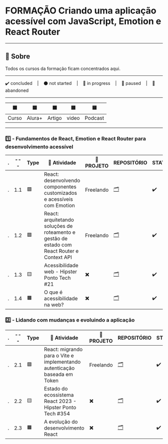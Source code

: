 # FORMAÇÃO Criando uma aplicação acessível com JavaScript, Emotion e React Router

---

## 📌 Sobre
  Todos os cursos da formação ficam concentrados aqui.

---

<p>
  ✔️ concluded &nbsp;&nbsp;&nbsp;|&nbsp;&nbsp;&nbsp;
  ⚫ not started &nbsp;&nbsp;&nbsp;|&nbsp;&nbsp;&nbsp;
  🔵 in progress &nbsp;&nbsp;&nbsp;|&nbsp;&nbsp;&nbsp;
  🔶 paused &nbsp;&nbsp;&nbsp;|&nbsp;&nbsp;&nbsp;
  🔴 abandoned 
</p>

---
| 🟪 | 🟦 | 🟫 | 🟥 | 🟨 |
| --- | --- | --- | --- | --- |
| Curso | Alura+ | Artigo | video | Podcast |

---

### 1️⃣ - Fundamentos de React, Emotion e React Router para desenvolvimento acessível
| . | --- | Type | 📘 Atividade | 🔗 PROJETO | REPOSITÓRIO | STATUS |
| --- | --- | --- | --- | --- | --- | --- |
| . | 1.1 | 🟪 | React: desenvolvendo componentes customizados e acessíveis com Emotion | Freelando | [🗂️](./React_ComponentesCustomizados_e_Acessiveis_com_Emotion/) | ✔️ |
| . | 1.2 | 🟪 | React: arquitetando soluções de roteamento e gestão de estado com React Router e Context API | Freelando | [🗂️](./React_Arquitetando_Solucoes_de_Roteamento_GestaoDeEstado_ReactRouter_ContextAPI/) | ✔️ |
| . | 1.3 | 🟨 | Acessibilidade web - Hipster Ponto Tech #21 | ✖️ | [🗂️](./notes.md) | ✔️ |
| . | 1.4 | 🟫 | O que é acessibilidade na web? | ✖️ | [🗂️](./notes.md) | ✔️ |



### 2️⃣ - Lidando com mudanças e evoluindo a aplicação

| . | --- | Type | 📘 Atividade | 🔗 PROJETO | REPOSITÓRIO | STATUS |
| --- | --- | --- | --- | --- | --- | --- |
| .  | 2.1 | 🟪 | React: migrando para o Vite e implementando autenticação baseada em Token | Freelando | [🗂️](./React_Migrando_Vite_Implementando_Autenticacao_Baseada_Em_Token/) | ✔️ |
| . | 2.2 | 🟨 | Estado do ecossistema React 2023 - Hipster Ponto Tech #354 | ✖️ | [🗂️](./notes.md) | ✔️ |
| . | 2.3 | 🟫 | A evolução do desenvolvimento React | ✖️ | [🗂️](./notes.md) | ✔️ |


